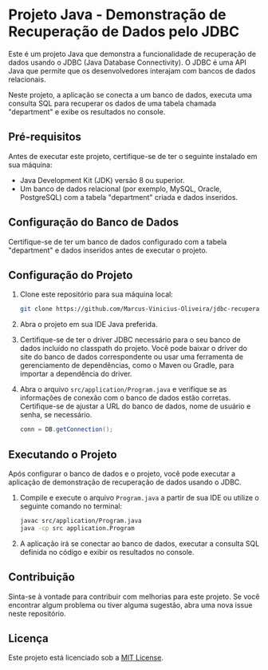 # Projeto Java - Demonstração de Recuperação de Dados pelo JDBC

Este é um projeto Java que demonstra a funcionalidade de recuperação de dados usando o JDBC (Java Database Connectivity). O JDBC é uma API Java que permite que os desenvolvedores interajam com bancos de dados relacionais.

Neste projeto, a aplicação se conecta a um banco de dados, executa uma consulta SQL para recuperar os dados de uma tabela chamada "department" e exibe os resultados no console.

## Pré-requisitos

Antes de executar este projeto, certifique-se de ter o seguinte instalado em sua máquina:

- Java Development Kit (JDK) versão 8 ou superior.
- Um banco de dados relacional (por exemplo, MySQL, Oracle, PostgreSQL) com a tabela "department" criada e dados inseridos.

## Configuração do Banco de Dados

Certifique-se de ter um banco de dados configurado com a tabela "department" e dados inseridos antes de executar o projeto. 

## Configuração do Projeto

1. Clone este repositório para sua máquina local:

   ```bash
   git clone https://github.com/Marcus-Vinicius-Oliveira/jdbc-recuperar-dados.git
   ```

2. Abra o projeto em sua IDE Java preferida.

3. Certifique-se de ter o driver JDBC necessário para o seu banco de dados incluído no classpath do projeto. Você pode baixar o driver do site do banco de dados correspondente ou usar uma ferramenta de gerenciamento de dependências, como o Maven ou Gradle, para importar a dependência do driver.

4. Abra o arquivo `src/application/Program.java` e verifique se as informações de conexão com o banco de dados estão corretas. Certifique-se de ajustar a URL do banco de dados, nome de usuário e senha, se necessário.

   ```java
   conn = DB.getConnection();
   ```

## Executando o Projeto

Após configurar o banco de dados e o projeto, você pode executar a aplicação de demonstração de recuperação de dados usando o JDBC.

1. Compile e execute o arquivo `Program.java` a partir de sua IDE ou utilize o seguinte comando no terminal:

   ```bash
   javac src/application/Program.java
   java -cp src application.Program
   ```

2. A aplicação irá se conectar ao banco de dados, executar a consulta SQL definida no código e exibir os resultados no console.

## Contribuição

Sinta-se à vontade para contribuir com melhorias para este projeto. Se você encontrar algum problema ou tiver alguma sugestão, abra uma nova issue neste repositório.

## Licença

Este projeto está licenciado sob a [MIT License](LICENSE).
